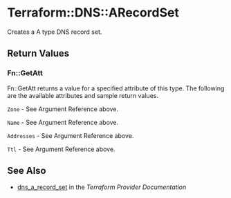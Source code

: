 # Terraform::DNS::ARecordSet

Creates a A type DNS record set.

## Return Values

### Fn::GetAtt

Fn::GetAtt returns a value for a specified attribute of this type. The following are the available attributes and sample return values.

`Zone` - See Argument Reference above.

`Name` - See Argument Reference above.

`Addresses` - See Argument Reference above.

`Ttl` - See Argument Reference above.

## See Also

* [dns_a_record_set](https://www.terraform.io/docs/providers/dns/r/a_record_set.html) in the _Terraform Provider Documentation_